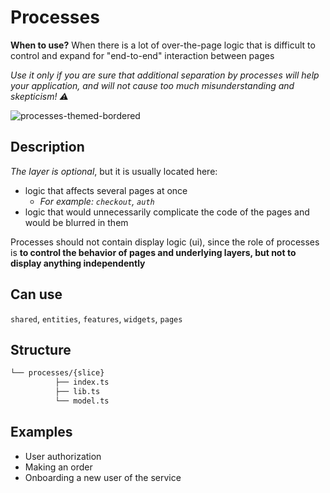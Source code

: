 # Processes

**When to use?**
When there is a lot of over-the-page logic that is difficult to control and expand for "end-to-end" interaction between pages

*Use it only if you are sure that additional separation by processes will help your application, and will not cause too much misunderstanding and skepticism! ⚠️*

![processes-themed-bordered](https://feature-sliced.design/assets/images/processes-d7172728458e3a580dc2365f5397dfb8.png)

## Description

*The layer is optional*, but it is usually located here:

- logic that affects several pages at once
  - *For example: `checkout`, `auth`*
- logic that would unnecessarily complicate the code of the pages and would be blurred in them

Processes should not contain display logic (ui), since the role of processes is **to control the behavior of pages and underlying layers, but not to display anything independently**

## Can use
`shared`, `entities`, `features`, `widgets`, `pages`

## Structure

```sh
└── processes/{slice}
          ├── index.ts
          ├── lib.ts
          └── model.ts
```

## Examples

- User authorization
- Making an order
- Onboarding a new user of the service